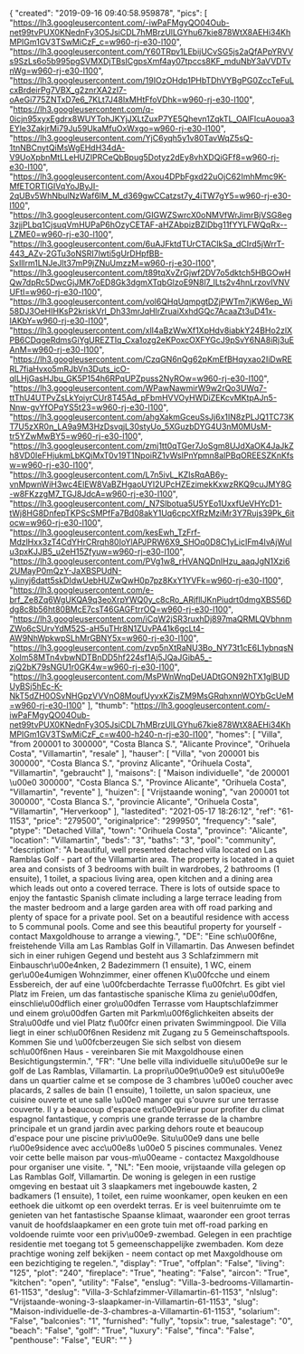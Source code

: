 {
"created": "2019-09-16 09:40:58.959878",
"pics": [
"https://lh3.googleusercontent.com/-iwPaFMgyQO04Oub-net99tvPUX0KNednFy3O5JsiCDL7hMBrzUlLGYhu67kie878WtX8AEHi34KhMPIGm1GV3TSwMiCzF_c=w960-rj-e30-l100",
"https://lh3.googleusercontent.com/Y60TRpv1LEbijUCvSG5js2aQfAPpYRVVs9SzLs6o5b995pgSVMXDjTBsICgpsXmf4ay07tpccs8KF_mduNbY3aVVDTvnWg=w960-rj-e30-l100",
"https://lh3.googleusercontent.com/19IOzOHdp1PHbTDhVYBgPG0ZccTeFuLcxBrdeirPg7VBX_g2znrXA2zI7-oAeGi775ZNTxD7e6_7KLt7J48lxMHtFfoVDhk=w960-rj-e30-l100",
"https://lh3.googleusercontent.com/q-0icjn95xyxEgdrx8WUYTohJKYjJXLtZuxP7YE5Qhevn1ZqkTL_OAlFIcuAouoa3EYle3ZakjrMi79Ju59UkaMfuOxWxgo=w960-rj-e30-l100",
"https://lh3.googleusercontent.com/YjC6yqh5y1v80TavWqZ5sQ-1tnNBCnytQiMsWgEHdH34dA-V9UoXpbnMtLLeHUZIPRCeQbBpug5Dotyz2dEy8vhXDQiGFf8=w960-rj-e30-l100",
"https://lh3.googleusercontent.com/Axou4DPbFgxd22uOjC62ImhMmc9K-MfETORTlGIVqYoJByJI-2qUBv5WhNbulNzWaf6lM_M_d369gwCCatzst7y_4iTW7gY5=w960-rj-e30-l100",
"https://lh3.googleusercontent.com/GIGWZSwrcX0oNMVfWrJimrBjVSG8eg3zjjPLbq1CjsuqVmHUPaP6hOzyCETAF-aHZAbpizBZlDbg11fYYLFWQqRx--LZME0=w960-rj-e30-l100",
"https://lh3.googleusercontent.com/6uAJFktdTUrCTACIkSa_dCIrd5jWrrT-443_AZv-2GTu3oNSRI7lwti5gUrDHpfBB-SxIllrm1LNJeJlt37mP9jZNuUmzzM=w960-rj-e30-l100",
"https://lh3.googleusercontent.com/t89tqXvZrGjwf2DV7o5dktch5HBGOwHQw7dpRc5DwcGjJMK7oED8Gk3dgmXTqbGlzoE9N8l7_ILts2v4hnLrzovIVNVUFtI=w960-rj-e30-l100",
"https://lh3.googleusercontent.com/vol6QHqUqmpgtDZjPWTm7jKW6ep_Wi58DJ3OeHIHKsP2kriskVrl_Dh33mrJqHlrZruaiXxhdGQc7AcaaZt3uD41x-IAKbY=w960-rj-e30-l100",
"https://lh3.googleusercontent.com/xlI4aBzWwXf1XpHdv8iabkY24BHo2zlXPB6CDqgeRdmsGiYgUREZTIq_Cxa1ozg2eKPoxcOXFYGcJ9pSvY6NA8iRj3uEAnM=w960-rj-e30-l100",
"https://lh3.googleusercontent.com/CzqGN6nQg62pKmEfBHqyxao2IiDwRERL7fiaHvxo5mRJbVn3Duts_icO-qILHjGasHJbu_GK5P154h6RPqUPZpuss2NyROw=w960-rj-e30-l100",
"https://lh3.googleusercontent.com/WPawNawmirW9w2rQo3UWq7-ttThU4UTPvZsLkYoiyrCUr8T45Ad_pFbmHVVOyHWDiZEKcvMKtpAJn5-Nnw-gvYfOPqYS5t23=w960-rj-e30-l100",
"https://lh3.googleusercontent.com/ahgXakmGceuSsJj6x1IN8zPLJQ1TC73KT7U5zXR0n_LA9a9M3HzDsvqjL30styUo_5XGuzbDYG4U3nM0MUsM-tr5YZwMwBY5=w960-rj-e30-l100",
"https://lh3.googleusercontent.com/zmj1tt0qTGer7JoSgm8UJdXaOK4JaJkZh8VD0IeFHjukmLbKQjMxT0v19T1NpoiRZ1vWsIPnYpmn8alPBqOREESZKnKfsw=w960-rj-e30-l100",
"https://lh3.googleusercontent.com/L7n5ivL_KZIsRqAB6y-vnMpwnWiH3wc4ElEW8VaBZHgaoUYI2UPcHZEzimekKxwzRKQ9cuJMY8G-w8FKzzgM7_TGJ8JdcA=w960-rj-e30-l100",
"https://lh3.googleusercontent.com/_N7Slbotua5U5YEo1UxxfUeVHYcD1-tWj8HG8DnfepTKPScSMPfFa7Bd08akY1Uq6cpcXfRzMziMr3Y7Rujs39Pk_6itocw=w960-rj-e30-l100",
"https://lh3.googleusercontent.com/kesEwh_TzFrf-MdzlHxx3zT4CdYHrCRrqh80IoYlAPJPRW6X9_SHOq0D8C1yLicIFm4IvAjWuIu3pxKJJB5_u2eH15Zfyuw=w960-rj-e30-l100",
"https://lh3.googleusercontent.com/PVg1w8_rHVANQDnIHzu_aaqJgN1Xzi62UMayP0mQzY-JaXBSPUdN-yJinyj6datt5skDIdwUebHUZwQwH0p7pz8KxY1YVFk=w960-rj-e30-l100",
"https://lh3.googleusercontent.com/e-brf_Ze8Zq6WgUKQA9q3eoXrpYWQ0y_c8cRo_ARjfllJKnPiudrt0dmgXBS56Ddg8c8b56ht80BMcE7csT46GAGFtrrOQ=w960-rj-e30-l100",
"https://lh3.googleusercontent.com/iCqW2jSR3ruxhDj897maQRMLQVbhnmZWo6cSUrvYdM52S-aH5uTHr8N1ZUvPA41k6gcLt4-AW9NhWpkwpSLhMrGBNY5x=w960-rj-e30-l100",
"https://lh3.googleusercontent.com/zvp5nXtRaNU3Bo_NY73t1cE6L1ybnqsNXoIm58MTn4vbwNDTBnDD5hf224sf1Aj5JQaJGibA5_-zjQ2bK79sNGU1r0GK4w=w960-rj-e30-l100",
"https://lh3.googleusercontent.com/MsPWnWnqDeUADtGON92hTX1glBUDUyBSj5hEc-K-NkT5dZH0OSvNHGpzVVVnO8MoufUyvxKZisZM9MsGRqhxnnWOYbGcUeM=w960-rj-e30-l100"
],
"thumb": "https://lh3.googleusercontent.com/-iwPaFMgyQO04Oub-net99tvPUX0KNednFy3O5JsiCDL7hMBrzUlLGYhu67kie878WtX8AEHi34KhMPIGm1GV3TSwMiCzF_c=w400-h240-n-rj-e30-l100",
"homes": [
"Villa",
"from 200001 to 300000",
"Costa Blanca S.",
"Alicante Province",
"Orihuela Costa",
"Villamartin",
"resale"
],
"hauser": [
"Villa",
"von 200001 bis 300000",
"Costa Blanca S.",
"provinz Alicante",
"Orihuela Costa",
"Villamartin",
"gebraucht"
],
"maisons": [
"Maison individuelle",
"de 200001 \u00e0 300000",
"Costa Blanca S.",
"Province Alicante",
"Orihuela Costa",
"Villamartin",
"revente"
],
"huizen": [
"Vrijstaande woning",
"van 200001 tot 300000",
"Costa Blanca S.",
"provincie Alicante",
"Orihuela Costa",
"Villamartin",
"Herverkoop"
],
"lastedited": "2021-05-17 18:26:12",
"ref": "61-1153",
"price": "279500",
"originalprice": "299950",
"frequency": "sale",
"ptype": "Detached Villa",
"town": "Orihuela Costa",
"province": "Alicante",
"location": "Villamartin",
"beds": "3",
"baths": "3",
"pool": "community",
"description": "A beautiful, well presented detached villa located on Las Ramblas Golf - part  of the Villamartin area. The property is located in a quiet area and consists of  3 bedrooms with built in wardrobes, 2 bathrooms (1 ensuite), 1 toilet, a  spacious living area, open kitchen and a dining area which leads out onto a  covered terrace. There is lots of outside space to enjoy the fantastic Spanish  climate including a large terrace leading from the master bedroom and a large  garden area with off road parking and plenty of space for a private pool. Set  on a beautiful residence with access to 5 communal pools. Come and see  this beautiful property for yourself - contact Maxgoldhouse to arrange a  viewing.",
"DE": "Eine sch\u00f6ne, freistehende Villa am Las Ramblas Golf in Villamartin. Das Anwesen befindet sich in einer ruhigen Gegend und besteht aus 3 Schlafzimmern mit Einbauschr\u00e4nken, 2 Badezimmern (1 ensuite), 1 WC, einem ger\u00e4umigen Wohnzimmer, einer offenen K\u00fcche und einem Essbereich, der auf eine \u00fcberdachte Terrasse f\u00fchrt. Es gibt viel Platz im Freien, um das fantastische spanische Klima zu genie\u00dfen, einschlie\u00dflich einer gro\u00dfen Terrasse vom Hauptschlafzimmer und einem gro\u00dfen Garten mit Parkm\u00f6glichkeiten abseits der Stra\u00dfe und viel Platz f\u00fcr einen privaten Swimmingpool. Die Villa liegt in einer sch\u00f6nen Residenz mit Zugang zu 5 Gemeinschaftspools. Kommen Sie und \u00fcberzeugen Sie sich selbst von diesem sch\u00f6nen Haus - vereinbaren Sie mit Maxgoldhouse einen Besichtigungstermin.",
"FR": "Une belle villa individuelle situ\u00e9e sur le golf de Las Ramblas, Villamartin. La propri\u00e9t\u00e9 est situ\u00e9e dans un quartier calme et se compose de 3 chambres \u00e0 coucher avec placards, 2 salles de bain (1 ensuite), 1 toilette, un salon spacieux, une cuisine ouverte et une salle \u00e0 manger qui s'ouvre sur une terrasse couverte. Il y a beaucoup d'espace ext\u00e9rieur pour profiter du climat espagnol fantastique, y compris une grande terrasse de la chambre principale et un grand jardin avec parking dehors route et beaucoup d'espace pour une piscine priv\u00e9e. Situ\u00e9 dans une belle r\u00e9sidence avec acc\u00e8s \u00e0 5 piscines communales. Venez voir cette belle maison par vous-m\u00eame - contactez Maxgoldhouse pour organiser une visite.  ",
"NL": "Een mooie, vrijstaande villa gelegen op Las Ramblas Golf, Villamartin. De woning is gelegen in een rustige omgeving en bestaat uit 3 slaapkamers met ingebouwde kasten, 2 badkamers (1 ensuite), 1 toilet, een ruime woonkamer, open keuken en een eethoek die uitkomt op een overdekt terras. Er is veel buitenruimte om te genieten van het fantastische Spaanse klimaat, waaronder een groot terras vanuit de hoofdslaapkamer en een grote tuin met off-road parking en voldoende ruimte voor een priv\u00e9-zwembad. Gelegen in een prachtige residentie met toegang tot 5 gemeenschappelijke zwembaden. Kom deze prachtige woning zelf bekijken - neem contact op met Maxgoldhouse om een bezichtiging te regelen.",
"display": "True",
"offplan": "False",
"living": "125",
"plot": "240",
"fireplace": "True",
"heating": "False",
"aircon": "True",
"kitchen": "open",
"utility": "False",
"enslug": "Villa-3-bedrooms-Villamartin-61-1153",
"deslug": "Villa-3-Schlafzimmer-Villamartin-61-1153",
"nlslug": "Vrijstaande-woning-3-slaapkamer-in-Villamartin-61-1153",
"slug": "Maison-individuelle-de-3-chambres-a-Villamartin-61-1153",
"solarium": "False",
"balconies": "1",
"furnished": "fully",
"topsix": true,
"salestage": "0",
"beach": "False",
"golf": "True",
"luxury": "False",
"finca": "False",
"penthouse": "False",
"EUR": ""
}